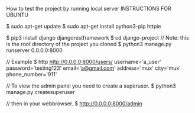 How to test the project by running local server
INSTRUCTIONS FOR UBUNTU

  $ sudo apt-get update
  $ sudo apt-get install python3-pip httpie
  
  $ pip3 install django djangorestframework
  $ cd django-project // Note: this is the root directory of the project you cloned
  $ python3 manage.py runserver 0.0.0.0:8000
  
  // Example
  $ http http://0.0.0.0:8000/users/ username='a_user' password='testing123' email='a@gmail.com' address='mux' city='mux' phone_number='911'
  
  // To view the admin panel you need to create a superuser.
  $ python3 manage.py createsuperuser
  
  // then in your webbrowser.
  $ http://0.0.0.0:8000/admin

